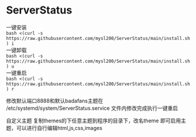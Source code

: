 # ServerStatus

一键安装   
`bash <(curl -s https://raw.githubusercontent.com/mysl200/ServerStatus/main/install.sh) i`     
一键卸载   
`bash <(curl -s https://raw.githubusercontent.com/mysl200/ServerStatus/main/install.sh) u`     
一键重启   
`bash <(curl -s https://raw.githubusercontent.com/mysl200/ServerStatus/main/install.sh) r`     

修改默认端口8888和默认badafans主题在 /etc/systemd/system/ServerStatus.service 文件内修改完成执行一键重启    

自定义主题 复制themes的下任意主题到程序的目录下，改名theme 即可启用主题，可以进行自行编辑html,js,css,images 


  

